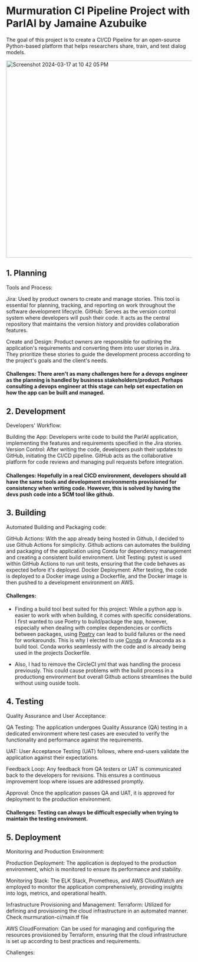 # Murmuration CI Pipeline Project with ParlAI by Jamaine Azubuike

The goal of this project is to create a CI/CD Pipeline for an open-source Python-based platform that helps researchers share, train, and test dialog models.

<img width="535" alt="Screenshot 2024-03-17 at 10 42 05 PM" src="https://github.com/zubujams/ParlAI/assets/52971863/5b1798be-ad51-4342-8937-28f90c4dcf1e">


## 1. Planning
Tools and Process:

Jira: Used by product owners to create and manage stories. This tool is essential for planning, tracking, and reporting on work throughout the software development lifecycle.
GitHub: Serves as the version control system where developers will push their code. It acts as the central repository that maintains the version history and provides collaboration features.

Create and Design: Product owners are responsible for outlining the application's requirements and converting them into user stories in Jira. They prioritize these stories to guide the development process according to the project's goals and the client's needs.

#### Challenges: There aren't as many challenges here for a devops engineer as the planning is handled by business stakeholders/product. Perhaps consulting a devops engineer at this stage can help set expectation on how the app can be built and managed.

## 2. Development
Developers' Workflow:

Building the App: Developers write code to build the ParlAI application, implementing the features and requirements specified in the Jira stories.
Version Control: After writing the code, developers push their updates to GitHub, initiating the CI/CD pipeline. GitHub acts as the collaborative platform for code reviews and managing pull requests before integration.

#### Challenges: Hopefully in a real CICD environment, developers should all have the same tools and development environments provisioned for consistency when writing code. However, this is solved by having the devs push code into a SCM tool like github.

## 3. Building
Automated Building and Packaging code:

GitHub Actions: With the app already being hosted in Github, I decided to use Github Actions for simplicity. Github actions can automates the building and packaging of the application using Conda for dependency management and creating a consistent build environment.
Unit Testing: pytest is used within GitHub Actions to run unit tests, ensuring that the code behaves as expected before it's deployed.
Docker Deployment: After testing, the code is deployed to a Docker image using a Dockerfile, and the Docker image is then pushed to a development environment on AWS.

#### Challenges:
- Finding a build tool best suited for this project: While a python app is easier to work with when building, it comes with specific considerations.
 I first wanted to use Poetry to build/package the app, however, especially when dealing with complex dependencies or conflicts between packages, using [Poetry](https://python-poetry.org/) can lead to build failures or the need for workarounds.
 This is why I elected to use [Conda](https://anaconda.org/conda-forge/python) or Anaconda as a build tool. Conda works seamlessly with the code and is already being used in the projects Dockerfile.

- Also, I had to remove the CircleCI yml that was handling the process previously. This could cause problems with the build process in a productiong environment but overall Github actions streamlines the build without using ouside tools.

## 4. Testing
Quality Assurance and User Acceptance:

QA Testing: The application undergoes Quality Assurance (QA) testing in a dedicated environment where test cases are executed to verify the functionality and performance against the requirements.

UAT: User Acceptance Testing (UAT) follows, where end-users validate the application against their expectations.

Feedback Loop: Any feedback from QA testers or UAT is communicated back to the developers for revisions. This ensures a continuous improvement loop where issues are addressed promptly.

Approval: Once the application passes QA and UAT, it is approved for deployment to the production environment.

#### Challenges: Testing can always be difficult especially when trying to maintain the testing enviroment.

## 5. Deployment
Monitoring and Production Environment:

Production Deployment: The application is deployed to the production environment, which is monitored to ensure its performance and stability.

Monitoring Stack: The ELK Stack, Prometheus, and AWS CloudWatch are employed to monitor the application comprehensively, providing insights into logs, metrics, and operational health.

Infrastructure Provisioning and Management:
Terraform: Utilized for defining and provisioning the cloud infrastructure in an automated manner. Check murmuration-ci/main.tf file 

AWS CloudFormation: Can be used for managing and configuring the resources provisioned by Terraform, ensuring that the cloud infrastructure is set up according to best practices and requirements. 

Challenges:
